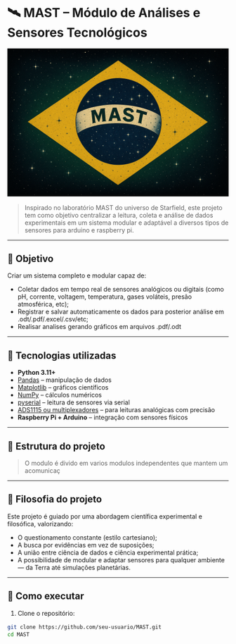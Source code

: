 # 🛰️ MAST – Módulo de Análises e Sensores Tecnológicos
![Logo do MAST(Modulo de Analise de Sensores Técnologicos)](MAST.png)

> Inspirado no laboratório MAST do universo de Starfield, este projeto tem como objetivo centralizar a leitura, coleta e análise de dados experimentais em um sistema modular e adaptável a diversos tipos de sensores para arduino e raspberry pi.

---

## 📌 Objetivo

Criar um sistema completo e modular capaz de:

* Coletar dados em tempo real de sensores analógicos ou digitais (como pH, corrente, voltagem, temperatura, gases voláteis, presão atmosférica, etc);
* Registrar e salvar automaticamente os dados para posterior análise em .odt/.pdf/.excel/.csv/etc;
* Realisar analises gerando gráficos em arquivos .pdf/.odt

---

## 🧰 Tecnologias utilizadas

- **Python 3.11+**
- [Pandas](https://pandas.pydata.org/) – manipulação de dados
- [Matplotlib](https://matplotlib.org/) – gráficos científicos
- [NumPy](https://numpy.org/) – cálculos numéricos
- [pyserial](https://pythonhosted.org/pyserial/) – leitura de sensores via serial
- [ADS1115 ou multiplexadores](https://www.adafruit.com/product/1085) – para leituras analógicas com precisão
- **Raspberry Pi + Arduino** – integração com sensores físicos

---

## 🧪 Estrutura do projeto

> O modulo é divido em varios modulos independentes que mantem um acomunicaç

---

## 🧠 Filosofia do projeto

Este projeto é guiado por uma abordagem científica experimental e filosófica, valorizando:

- O questionamento constante (estilo cartesiano);
- A busca por evidências em vez de suposições;
- A união entre ciência de dados e ciência experimental prática;
- A possibilidade de modular e adaptar sensores para qualquer ambiente — da Terra até simulações planetárias.

---

## 🚀 Como executar

1. Clone o repositório:

```bash
git clone https://github.com/seu-usuario/MAST.git
cd MAST

